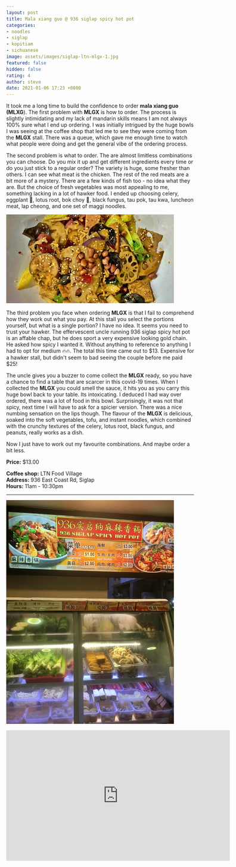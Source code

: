 ```yaml
---
layout: post
title: Mala xiang guo @ 936 siglap spicy hot pot
categories:
- noodles
- siglap
- kopitiam
- sichuanese
image: assets/images/siglap-ltn-mlgx-1.jpg
featured: false
hidden: false
rating: 4
author: steve
date: 2021-01-06 17:23 +0800
---
```

It took me a long time to build the confidence to order **mala xiang guo (MLXG**). The first problem with **MLGX** is how to order. The process is slightly intimidating and my lack of mandarin skills means I am not always 100% sure what I end up ordering. I was initially intrigued by the huge bowls I was seeing at the coffee shop that led me to see they were coming from the **MLGX** stall. There was a queue, which gave me enough time to watch what people were doing and get the general vibe of the ordering process.

The second problem is what to order. The are almost limitless combinations you can choose. Do you mix it up and get different ingredients every time or do you just stick to a regular order? The variety is huge, some fresher than others. I can see what meat is the chicken. The rest of the red meats are a bit more of a mystery. There are a few kinds of fish too - no idea what they are. But the choice of fresh vegetables was most appealing to me, something lacking in a lot of hawker food. I ended up choosing celery, eggplant &#x1F346;, lotus root, bok choy &#x1F96C;, black fungus, tau pok, tau kwa, luncheon meat, lap cheong, and one set of maggi noodles.

![MLGX ingredients](/assets/images/siglap-ltn-mlgx-3.jpg "MLGX ingredients")

The third problem you face when ordering **MLGX** is that I fail to comprehend how they work out what you pay. At this stall you select the portions yourself, but what is a single portion? I have no idea. It seems you need to trust your hawker. The effervescent uncle running 936 siglap spicy hot pot is an affable chap, but he does sport a very expensive looking gold chain. He asked how spicy I wanted it. Without anything to reference to anything I had to opt for medium &#x1F525;&#x1F525;. The total this time came out to $13. Expensive for a hawker stall, but didn't seem to bad seeing the couple before me paid $25!

The uncle gives you a buzzer to come collect the **MLGX** ready, so you have a chance to find a table that are scarcer in this covid-19 times. When I collected the **MLGX** you could smell the sauce, it hits you as you carry this huge bowl back to your table. Its intoxicating. I deduced I had way over ordered, there was a lot of food in this bowl. Surprisingly, it was not that spicy, next time I will have to ask for a spicier version. There was a nice numbing sensation on the lips though. The flavour of the **MLGX** is delicious, soaked into the soft vegetables, tofu, and instant noodles, which combined with the crunchy textures of the celery, lotus root, black fungus, and peanuts, really works as a dish.

Now I just have to work out my favourite combinations. And maybe order a bit less.

**Price:** $13.00  

**Coffee shop:** LTN Food Village  
**Address:** 936 East Coast Rd, Siglap  
**Hours:** 11am - 10:30pm  

*** 

![936 Siglap Spicy Hot Pot](/assets/images/siglap-ltn-mlgx-2.jpg "936 Siglap Spicy Hot Pot")

<iframe src="https://www.google.com/maps/embed?pb=!1m14!1m8!1m3!1d15955.086813156933!2d103.9255317!3d1.3123947!3m2!1i1024!2i768!4f13.1!3m3!1m2!1s0x0%3A0x8579d6c94625a6a6!2s936%20LTN%20Food%20House!5e0!3m2!1sen!2ssg!4v1569412280651!5m2!1sen!2ssg" width="600" height="350" frameborder="0" style="border:0;" allowfullscreen=""></iframe>